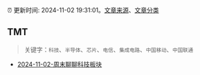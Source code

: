 :alarm_clock: 更新时间: 2024-11-02 19:31:01。[文章来源](/README.md)、[文章分类](/TAGS.md)

## TMT


> 关键字：`科技`、`半导体`、`芯片`、`电信`、`集成电路`、`中国移动`、`中国联通`



- [2024-11-02-周末聊聊科技板块](https://xueqiu.com/7860276567/310816093) 
